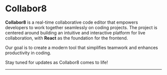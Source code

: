 # Collabor8

**Collabor8** is a real-time collaborative code editor that empowers developers to work together seamlessly on coding projects. The project is centered around building an intuitive and interactive platform for live collaboration, with **React** as the foundation for the frontend.

Our goal is to create a modern tool that simplifies teamwork and enhances productivity in coding.

Stay tuned for updates as Collabor8 comes to life!

---